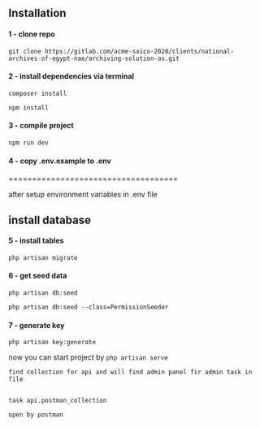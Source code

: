 


## Installation 

#### 1 -  clone repo
```
git clone https://gitlab.com/acme-saico-2020/clients/national-archives-of-egypt-nae/archiving-solution-as.git
```

#### 2 -  install dependencies via terminal
```
composer install 

npm install
```

#### 3 -  compile project
```
npm run dev 
```

#### 4 -  copy .env.example to .env

====================================

after setup environment variables in .env file 


##    install database

#### 5 -  install tables

````
php artisan migrate
````

#### 6 -  get seed data

````
php artisan db:seed
````
  


````
php artisan db:seed --class=PermissionSeeder
````

#### 7 -  generate key

````
php artisan key:generate
````



now you can start project by `php artisan serve`
 

 ````````````````````
 find collection for api and will find admin panel fir admin task in file 


 task api.postman_collection

 open by postman
 ````````````````````